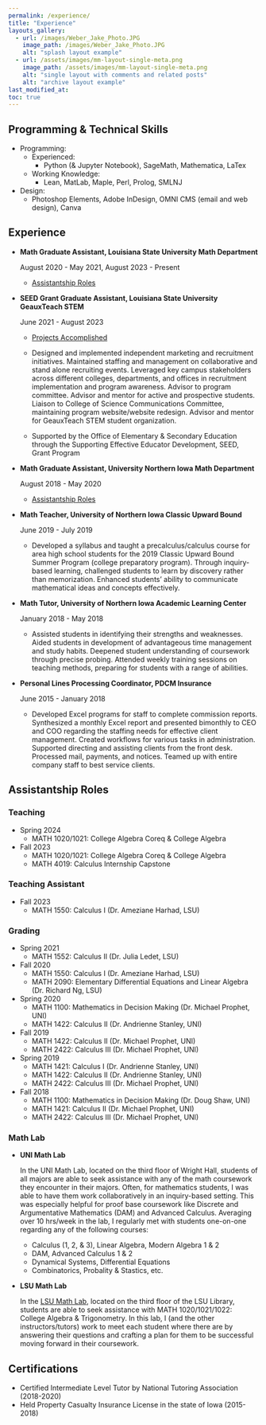 ```yaml
---
permalink: /experience/
title: "Experience"
layouts_gallery:
  - url: /images/Weber_Jake_Photo.JPG
    image_path: /images/Weber_Jake_Photo.JPG
    alt: "splash layout example"
  - url: /assets/images/mm-layout-single-meta.png
    image_path: /assets/images/mm-layout-single-meta.png
    alt: "single layout with comments and related posts"
    alt: "archive layout example"
last_modified_at: 
toc: true
---
```


## Programming & Technical Skills

- Programming:
    - Experienced:
        - Python (& Jupyter Notebook), SageMath, Mathematica, LaTex
    - Working Knowledge:
        - Lean, MatLab, Maple, Perl, Prolog, SMLNJ
- Design:
    - Photoshop Elements, Adobe InDesign, OMNI CMS (email and web design), Canva

## Experience

- **Math Graduate Assistant, Louisiana State University Math Department**

    <i class="fa fa-calendar fa-fw w3-margin-right"></i> August 2020 - May 2021, August 2023 - Present

    - [Assistantship Roles](#assistantship-roles)

- **SEED Grant Graduate Assistant, Louisiana State University GeauxTeach STEM**
        
    <i class="fa fa-calendar fa-fw w3-margin-right"></i> June 2021 - August 2023

    - [Projects Accomplished](/projects/#lsu-geauxteach-stem)

    - Designed and implemented independent marketing and recruitment initiatives. Maintained staffing and management on collaborative and stand alone recruiting events. Leveraged key campus stakeholders across different colleges, departments, and offices in recruitment implementation and program awareness. Advisor to program committee. Advisor and mentor for active and prospective students. Liaison to College of Science Communications Committee, maintaining program website/website redesign. Advisor and mentor for GeauxTeach STEM student organization.

    - Supported by the Office of Elementary & Secondary Education through the Supporting Effective Educator Development, SEED, Grant Program

- **Math Graduate Assistant, University Northern Iowa Math Department**   

    <i class="fa fa-calendar fa-fw w3-margin-right"></i> August 2018 - May 2020

    - [Assistantship Roles](#assistantship-roles)

- **Math Teacher, University of Northern Iowa Classic Upward Bound**

    <i class="fa fa-calendar fa-fw w3-margin-right"></i> June 2019 - July 2019

    - Developed a syllabus and taught a precalculus/calculus course for area high school students for the 2019 Classic Upward Bound Summer Program (college preparatory program). Through inquiry-based learning, challenged students to learn by discovery rather than memorization. Enhanced students’ ability to communicate mathematical ideas and concepts effectively.

- **Math Tutor, University of Northern Iowa Academic Learning Center**

    <i class="fa fa-calendar fa-fw w3-margin-right"></i> January 2018 - May 2018

    - Assisted students in identifying their strengths and weaknesses. Aided students in development of advantageous time management and study habits. Deepened student understanding of coursework through precise probing. Attended weekly training sessions on teaching methods, preparing for students with a range of abilities.

- **Personal Lines Processing Coordinator, PDCM Insurance**

    <i class="fa fa-calendar fa-fw w3-margin-right"></i> June 2015 - January 2018

    - Developed Excel programs for staff to complete commission reports. Synthesized a monthly Excel report and presented bimonthly to CEO and COO regarding the staffing needs for effective client management. Created workflows for various tasks in administration. Supported directing and assisting clients from the front desk. Processed mail, payments, and notices. Teamed up with entire company staff to best service clients.

## Assistantship Roles

### Teaching
- Spring 2024
    - MATH 1020/1021: College Algebra Coreq & College Algebra
- Fall 2023
    - MATH 1020/1021: College Algebra Coreq & College Algebra
    - MATH 4019: Calculus Internship Capstone

### Teaching Assistant
- Fall 2023
    - MATH 1550: Calculus I (Dr. Ameziane Harhad, LSU)

### Grading
- Spring 2021
    - MATH 1552: Calculus II (Dr. Julia Ledet, LSU)
- Fall 2020
    - MATH 1550: Calculus I (Dr. Ameziane Harhad, LSU)
    - MATH 2090: Elementary Differential Equations and Linear Algebra (Dr. Richard Ng, LSU)
- Spring 2020
    - MATH 1100: Mathematics in Decision Making (Dr. Michael Prophet, UNI)
    - MATH 1422: Calculus II (Dr. Andrienne Stanley, UNI)
- Fall 2019
    - MATH 1422: Calculus II (Dr. Michael Prophet, UNI)
    - MATH 2422: Calculus III (Dr. Michael Prophet, UNI)
- Spring 2019
    - MATH 1421: Calculus I (Dr. Andrienne Stanley, UNI)
    - MATH 1422: Calculus II (Dr. Andrienne Stanley, UNI)
    - MATH 2422: Calculus III (Dr. Michael Prophet, UNI)
- Fall 2018
    - MATH 1100: Mathematics in Decision Making (Dr. Doug Shaw, UNI)
    - MATH 1421: Calculus II (Dr. Michael Prophet, UNI)
    - MATH 2422: Calculus III (Dr. Michael Prophet, UNI)
      
### Math Lab

- **UNI Math Lab**

    In the UNI Math Lab, located on the third floor of Wright Hall, students of all majors are able to seek assistance with any of the math coursework they encounter in their majors. Often, for mathematics students, I was able to have them work collaboratively in an inquiry-based setting. This was especially helpful for proof base coursework like Discrete and Argumentative Mathematics (DAM) and Advanced Calculus. Averaging over 10 hrs/week in the lab, I regularly met with students one-on-one regarding any of the following courses: 
    - Calculus (1, 2, & 3), Linear Algebra, Modern Algebra 1 & 2
    - DAM, Advanced Calculus 1 & 2
    - Dynamical Systems, Differential Equations
    - Combinatorics, Probality & Stastics, etc.


- **LSU Math Lab**
    
    In the [LSU Math Lab](https://www.math.lsu.edu/precalcprogram/lsumathlab), located on the third floor of the LSU Library, students are able to seek assistance with MATH 1020/1021/1022: College Algebra & Trigonometry. In this lab, I (and the other instructors/tutors) work to meet each student where there are by answering their questions and crafting a plan for them to be successful moving forward in their coursework.

## Certifications

- Certified Intermediate Level Tutor by National Tutoring Association (2018-2020)
- Held Property Casualty Insurance License in the state of Iowa (2015-2018)